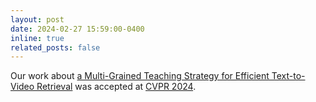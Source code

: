 ```yaml
---
layout: post
date: 2024-02-27 15:59:00-0400
inline: true
related_posts: false
---
```


Our work about [a Multi-Grained Teaching Strategy for Efficient Text-to-Video Retrieval](https://www.researchgate.net/publication/379270657_Holistic_Features_are_almost_Sufficient_for_Text-to-Video_Retrieval) was accepted at [CVPR 2024](https://cvpr.thecvf.com/Conferences/2024).